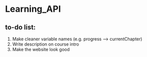 # Learning_API

## to-do list:
1. Make cleaner variable names (e.g. progress --> currentChapter)
2. Write description on course intro
3. Make the website look good